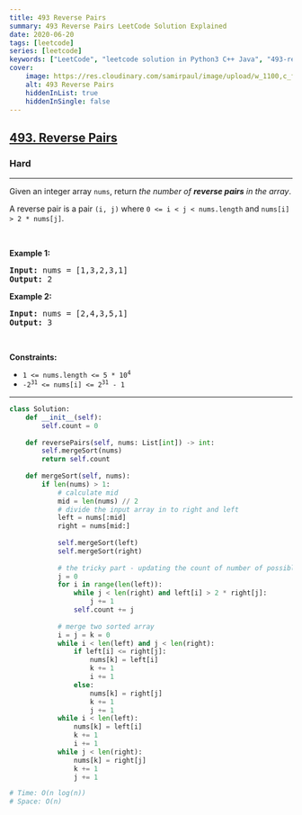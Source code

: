 ```yaml
---
title: 493 Reverse Pairs
summary: 493 Reverse Pairs LeetCode Solution Explained
date: 2020-06-20
tags: [leetcode]
series: [leetcode]
keywords: ["LeetCode", "leetcode solution in Python3 C++ Java", "493-reverse-pairs LeetCode Solution Explained"]
cover:
    image: https://res.cloudinary.com/samirpaul/image/upload/w_1100,c_fit,co_rgb:FFFFFF,l_text:Arial_75_bold:493 Reverse Pairs - Solution Explained/problem-solving.webp
    alt: 493 Reverse Pairs
    hiddenInList: true
    hiddenInSingle: false
---
```



<h2><a href="https://leetcode.com/problems/reverse-pairs/">493. Reverse Pairs</a></h2><h3>Hard</h3><hr><div><p>Given an integer array <code>nums</code>, return <em>the number of <strong>reverse pairs</strong> in the array</em>.</p>

<p>A reverse pair is a pair <code>(i, j)</code> where <code>0 &lt;= i &lt; j &lt; nums.length</code> and <code>nums[i] &gt; 2 * nums[j]</code>.</p>

<p>&nbsp;</p>
<p><strong>Example 1:</strong></p>
<pre><strong>Input:</strong> nums = [1,3,2,3,1]
<strong>Output:</strong> 2
</pre><p><strong>Example 2:</strong></p>
<pre><strong>Input:</strong> nums = [2,4,3,5,1]
<strong>Output:</strong> 3
</pre>
<p>&nbsp;</p>
<p><strong>Constraints:</strong></p>

<ul>
	<li><code>1 &lt;= nums.length &lt;= 5 * 10<sup>4</sup></code></li>
	<li><code>-2<sup>31</sup> &lt;= nums[i] &lt;= 2<sup>31</sup> - 1</code></li>
</ul>
</div>

---




```python
class Solution:
    def __init__(self):
        self.count = 0
    
    def reversePairs(self, nums: List[int]) -> int:
        self.mergeSort(nums)
        return self.count
    
    def mergeSort(self, nums):
        if len(nums) > 1:
            # calculate mid
            mid = len(nums) // 2
            # divide the input array in to right and left
            left = nums[:mid]
            right = nums[mid:]
            
            self.mergeSort(left)
            self.mergeSort(right)
            
            # the tricky part - updating the count of number of possible pairs
            j = 0
            for i in range(len(left)):
                while j < len(right) and left[i] > 2 * right[j]:
                    j += 1
                self.count += j
            
            # merge two sorted array
            i = j = k = 0
            while i < len(left) and j < len(right):
                if left[i] <= right[j]:
                    nums[k] = left[i]
                    k += 1
                    i += 1
                else:
                    nums[k] = right[j]
                    k += 1
                    j += 1
            while i < len(left):
                nums[k] = left[i]
                k += 1
                i += 1
            while j < len(right):
                nums[k] = right[j]
                k += 1
                j += 1

# Time: O(n log(n))
# Space: O(n)
```
